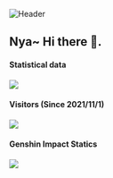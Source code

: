 ![Header](https://capsule-render.vercel.app/api?type=Waving&color=timeGradient&height=200&animation=fadeIn&section=header&text=RimuruChan&fontSize=60)

Nya~ Hi there 👋. 
---
#### Statistical data
![](https://github-readme-stats.vercel.app/api?username=RimuruChan&show_icons=true&title_color=FFFFFF&icon_color=FFFFFF&text_color=FFFFFF&bg_color=8e8cd8)

#### Visitors (Since 2021/11/1)
![](https://count.getloli.com/get/@RimuruChan?theme=rule34)

#### Genshin Impact Statics
![](https://genshin-card.getloli.com/rand/268328506.png)
